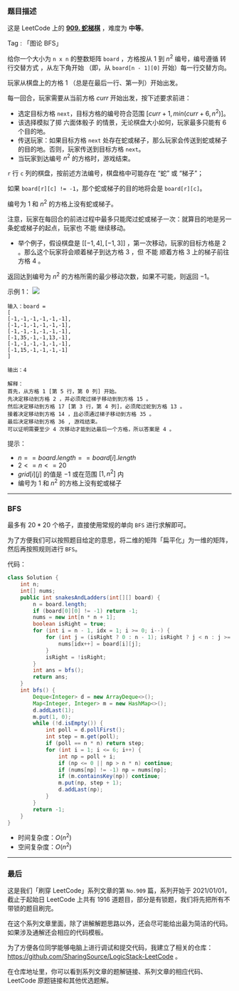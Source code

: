 ### 题目描述

这是 LeetCode 上的 **[909. 蛇梯棋](https://leetcode-cn.com/problems/snakes-and-ladders/solution/gong-shui-san-xie-bfs-mo-ni-by-ac_oier-woh6/)** ，难度为 **中等**。

Tag : 「图论 BFS」




给你一个大小为 `n x n` 的整数矩阵 `board` ，方格按从 $1$ 到 $n^2$ 编号，编号遵循 转行交替方式 ，从左下角开始 （即，从 `board[n - 1][0]` 开始）每一行交替方向。

玩家从棋盘上的方格 $1$ （总是在最后一行、第一列）开始出发。

每一回合，玩家需要从当前方格 $curr$ 开始出发，按下述要求前进：

* 选定目标方格 `next`，目标方格的编号符合范围 $[curr + 1, min(curr + 6, n^2)]$。
* 该选择模拟了掷 六面体骰子 的情景，无论棋盘大小如何，玩家最多只能有 $6$ 个目的地。
* 传送玩家：如果目标方格 `next` 处存在蛇或梯子，那么玩家会传送到蛇或梯子的目的地。否则，玩家传送到目标方格 `next`。 
* 当玩家到达编号 $n^2$ 的方格时，游戏结束。

`r` 行 `c` 列的棋盘，按前述方法编号，棋盘格中可能存在 “蛇” 或 “梯子”；

如果 `board[r][c] != -1`，那个蛇或梯子的目的地将会是 `board[r][c]`。

编号为 $1$ 和 $n^2$ 的方格上没有蛇或梯子。

注意，玩家在每回合的前进过程中最多只能爬过蛇或梯子一次：就算目的地是另一条蛇或梯子的起点，玩家也 不能 继续移动。

* 举个例子，假设棋盘是 $[[-1,4],[-1,3]]$ ，第一次移动，玩家的目标方格是 $2$ 。那么这个玩家将会顺着梯子到达方格 $3$ ，但 不能 顺着方格 $3$ 上的梯子前往方格 $4$ 。

返回达到编号为 $n^2$ 的方格所需的最少移动次数，如果不可能，则返回 $-1$。

示例 1：
![](https://assets.leetcode.com/uploads/2018/09/23/snakes.png)
```
输入：board = 
[
[-1,-1,-1,-1,-1,-1],
[-1,-1,-1,-1,-1,-1],
[-1,-1,-1,-1,-1,-1],
[-1,35,-1,-1,13,-1],
[-1,-1,-1,-1,-1,-1],
[-1,15,-1,-1,-1,-1]
]

输出：4

解释：
首先，从方格 1 [第 5 行，第 0 列] 开始。 
先决定移动到方格 2 ，并必须爬过梯子移动到到方格 15 。
然后决定移动到方格 17 [第 3 行，第 4 列]，必须爬过蛇到方格 13 。
接着决定移动到方格 14 ，且必须通过梯子移动到方格 35 。 
最后决定移动到方格 36 , 游戏结束。 
可以证明需要至少 4 次移动才能到达最后一个方格，所以答案是 4 。 
```

提示：
* $n == board.length == board[i].length$
* $2 <= n <= 20$
* $grid[i][j]$ 的值是 $-1$ 或在范围 $[1, n^2]$ 内
* 编号为 $1$ 和 $n^2$ 的方格上没有蛇或梯子

---

### BFS

最多有 $20 * 20$ 个格子，直接使用常规的单向 `BFS` 进行求解即可。

为了方便我们可以按照题目给定的意思，将二维的矩阵「扁平化」为一维的矩阵，然后再按照规则进行 `BFS`。

代码：
```java
class Solution {
    int n;
    int[] nums;
    public int snakesAndLadders(int[][] board) {
        n = board.length;
        if (board[0][0] != -1) return -1;
        nums = new int[n * n + 1];
        boolean isRight = true;
        for (int i = n - 1, idx = 1; i >= 0; i--) {
            for (int j = (isRight ? 0 : n - 1); isRight ? j < n : j >= 0; j += isRight ? 1 : -1) {
                nums[idx++] = board[i][j];
            }
            isRight = !isRight;
        }
        int ans = bfs();
        return ans;
    }
    int bfs() {
        Deque<Integer> d = new ArrayDeque<>();
        Map<Integer, Integer> m = new HashMap<>();
        d.addLast(1);
        m.put(1, 0);
        while (!d.isEmpty()) {
            int poll = d.pollFirst();
            int step = m.get(poll);
            if (poll == n * n) return step;
            for (int i = 1; i <= 6; i++) {
                int np = poll + i;
                if (np <= 0 || np > n * n) continue;
                if (nums[np] != -1) np = nums[np];
                if (m.containsKey(np)) continue;
                m.put(np, step + 1);
                d.addLast(np);
            }
        }
        return -1;
    }
}
```
* 时间复杂度：$O(n^2)$
* 空间复杂度：$O(n^2)$

---

### 最后

这是我们「刷穿 LeetCode」系列文章的第 `No.909` 篇，系列开始于 2021/01/01，截止于起始日 LeetCode 上共有 1916 道题目，部分是有锁题，我们将先把所有不带锁的题目刷完。

在这个系列文章里面，除了讲解解题思路以外，还会尽可能给出最为简洁的代码。如果涉及通解还会相应的代码模板。

为了方便各位同学能够电脑上进行调试和提交代码，我建立了相关的仓库：https://github.com/SharingSource/LogicStack-LeetCode 。

在仓库地址里，你可以看到系列文章的题解链接、系列文章的相应代码、LeetCode 原题链接和其他优选题解。

